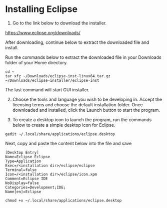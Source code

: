 # Installing Eclipse

1. Go to the link below to download the installer.

https://www.eclipse.org/downloads/

After downloading, continue below to extract the downloaded file and install.

Run the commands below to extract the downloaded file in your Downloads folder of your Home directory.

```
cd ~
tar xfz ~/Downloads/eclipse-inst-linux64.tar.gz
~/Downloads/eclipse-installer/eclipse-inst
```

The last command will start GUI installer.

2. Choose the tools and language you wish to be developing in. Accept the licensing terms and choose the default installation folder.
Once downloaded and installed, click the Launch button to start the program.

3. To create a desktop icon to launch the program, run the commands below to create a simple desktop icon for Eclipse.

```
gedit ~/.local/share/applications/eclipse.desktop
```

Next, copy and paste the content below into the file and save

```
[Desktop Entry]
Name=Eclipse Eclipse
Type=Application
Exec=/<installation dir>/eclipse/eclipse
Terminal=false
Icon=/<installation dir>/eclipse/icon.xpm
Comment=Eclipse IDE
NoDisplay=false
Categories=Development;IDE;
Name[en]=Eclipse
```

```
chmod +x ~/.local/share/applications/eclipse.desktop
```
